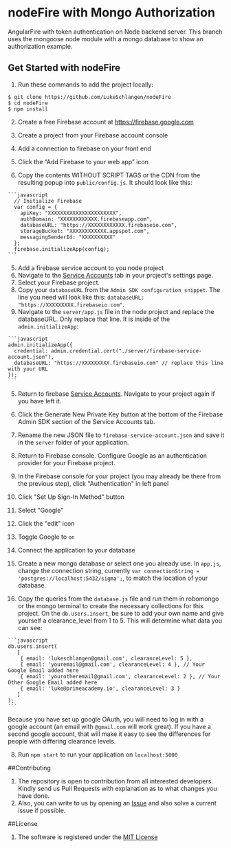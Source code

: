 # nodeFire with Mongo Authorization
AngularFire with token authentication on Node backend server. This branch uses the mongoose node module with a mongo database to show an authorization example.

## Get Started with nodeFire
1. Run these commands to add the project locally:
  ```shell
  $ git clone https://github.com/LukeSchlangen/nodeFire
  $ cd nodeFire
  $ npm install
  ```

2. Create a free Firebase account at https://firebase.google.com

3. Create a project from your Firebase account console

4. Add a connection to firebase on your front end
  1. Click the “Add Firebase to your web app” icon
  2. Copy the contents WITHOUT SCRIPT TAGS or the CDN from the resulting popup into `public/config.js`. It should look like this:

    ```javascript
      // Initialize Firebase
      var config = {
        apiKey: "XXXXXXXXXXXXXXXXXXXXXX",
        authDomain: "XXXXXXXXXXXX.firebaseapp.com",
        databaseURL: "https://XXXXXXXXXXXX.firebaseio.com",
        storageBucket: "XXXXXXXXXXXX.appspot.com",
        messagingSenderId: "XXXXXXXXXX"
      };
      firebase.initializeApp(config);
    ```

5. Add a firebase service account to you node project
  1. Navigate to the [Service Accounts](https://console.firebase.google.com/project/_/settings/serviceaccounts/adminsdk) tab in your project's settings page.
  2. Select your Firebase project.
  3. Copy your `databaseURL` from the `Admin SDK configuration snippet`. The line you need will look like this: `databaseURL: "https://XXXXXXXXX.firebaseio.com"`.
  4. Navigate to the `server/app.js` file in the node project and replace the databaseURL. Only replace that line. It is inside of the `admin.initializeApp`:

    ```javascript
    admin.initializeApp({
      credential: admin.credential.cert("./server/firebase-service-account.json"),
      databaseURL: "https://XXXXXXXXX.firebaseio.com" // replace this line with your URL
    });
    ```
  5. Return to firebase [Service Accounts](https://console.firebase.google.com/project/_/settings/serviceaccounts/adminsdk). Navigate to your project again if you have left it.
  6. Click the Generate New Private Key button at the bottom of the Firebase Admin SDK section of the Service Accounts tab.
  7. Rename the new JSON file to `firebase-service-account.json` and save it in the `server` folder of your application.

6. Return to Firebase console. Configure Google as an authentication provider for your Firebase project.
  1. In the Firebase console for your project (you may already be there from the previous step), click "Authentication" in left panel
  2. Click "Set Up Sign-In Method" button
  3. Select "Google"
  4. Click the "edit" icon
  5. Toggle Google to `on`

7. Connect the application to your database
  1. Create a new mongo database or select one you already use. In `app.js`, change the connection string, currently `var connectionString = 'postgres://localhost:5432/sigma';`, to match the location of your database.
  2. Copy the queries from the `database.js` file and run them in robomongo or the mongo terminal to create the necessary collections for this project. On the `db.users.insert`, be sure to add your own name and give yourself a clearance_level from 1 to 5. This will determine what data you can see:

    ```javascript
    db.users.insert(
       [
        { email: 'lukeschlangen@gmail.com', clearanceLevel: 5 },
        { email: 'youremail@gmail.com', clearanceLevel: 4 }, // Your Google Email added here
        { email: 'yourotheremail@gmail.com', clearanceLevel: 2 }, // Your Other Google Email added here
        { email: 'luke@primeacademy.io', clearanceLevel: 3 }
       ]
    );
    ```
  Because you have set up google OAuth, you will need to log in with a google account (an email with `@gmail.com` will work great). If you have a second google account, that will make it easy to see the differences for people with differing clearance levels.

8. Run `npm start` to run your application on `localhost:5000`

##Contributing
1. The repository is open to contribution from all interested developers. Kindly send us Pull Requests with explanation as to what changes you have done.
2. Also, you can write to us by opening an [Issue](https://github.com/LukeSchlangen/nodeFire/issues) and also solve a current issue if possible.

##License

1. The software is registered under the [MIT License](https://github.com/LukeSchlangen/nodeFire/blob/master/LICENSE.md)
